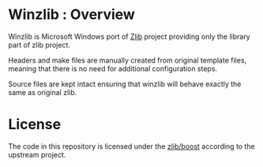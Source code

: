 # Winzlib : Overview

Winzlib is Microsoft Windows port of [Zlib](https://zlib.net)
project providing only the library part of zlib project.

Headers and make files are manually created from original template
files, meaning that there is no need for additional configuration steps.

Source files are kept intact ensuring that winzlib will behave
exactly the same as original zlib.

# License

The code in this repository is licensed under the [zlib/boost](LICENSE.txt)
according to the upstream project.
